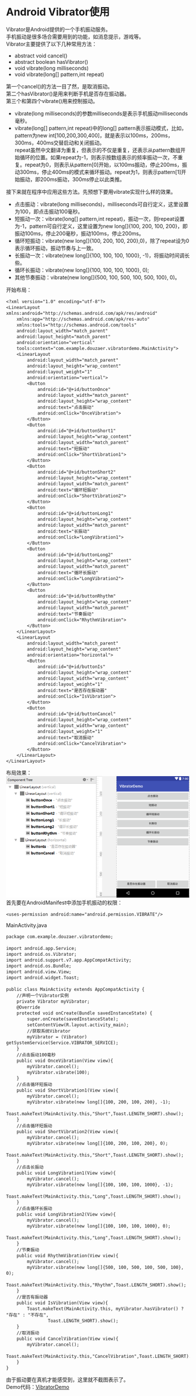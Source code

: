 # Android Vibrator使用
Vibrator是Android提供的一个手机振动服务。<br>
手机振动是很多场合需要用到的功能，如消息提示，游戏等。<br>
Vibrator主要提供了以下几种常用方法：<br>

 - abstract void cancel()
 - abstract boolean hasVibrator()
 - void vibrate(long milliseconds)
 - void vibrate(long[] pattern,int repeat)
 
第一个cancel()的方法一目了然，是取消振动。<br>
第二个hasVibrator()是用来判断手机是否存在振动器。<br>
第三个和第四个vibrate()用来控制振动。<br>

- vibrate(long milliseconds)的参数milliseconds是表示手机振动milliseconds毫秒。<br>
- vibrate(long[] pattern,int repeat)中的long[] pattern表示振动模式，比如，pattern为new int[100,200,300,400]，就是表示以100ms，200ms，300ms，400ms交替启动和关闭振动。<br>
repeat虽然中文翻译为重复，但表示的不仅是重复，还表示从pattern数组开始循环的位置。如果repeat为-1，则表示按数组表示的频率振动一次，不重复。repeat为0，则表示从pattern[0]开始，以100ms振动，停止200ms，振动300ms，停止400ms的模式来循环振动。repeat为1，则表示pattern[1]开始振动，即200ms振动，300ms停止以此类推。<br>

接下来就在程序中应用这些方法。先预想下要用vibrate实现什么样的效果。<br>

- 点击振动：vibrate(long milliseconds)，milliseconds可自行定义，这里设置为100，即点击振动100毫秒。
- 短振动一次：vibrate(long[] pattern,int repeat)，振动一次，则repeat设置为-1，pattern可自行定义，这里设置为new long[]{100, 200, 100, 200}，即振动100ms，停止200毫秒，振动100ms，停止200ms。
- 循环短振动：vibrate(new long[]{100, 200, 100, 200},0)，除了repeat设为0表示循环振动，振动节奏与上一致。
- 长振动一次：vibrate(new long[]{100, 100, 100, 1000}, -1)，将振动时间调长些。
- 循环长振动：vibrate(new long[]{100, 100, 100, 1000}, 0);
- 其他节奏振动：vibrate(new long[]{500, 100, 500, 100, 500, 100}, 0)。

开始布局：<br>
```
<?xml version="1.0" encoding="utf-8"?>
<LinearLayout xmlns:android="http://schemas.android.com/apk/res/android"
    xmlns:app="http://schemas.android.com/apk/res-auto"
    xmlns:tools="http://schemas.android.com/tools"
    android:layout_width="match_parent"
    android:layout_height="match_parent"
    android:orientation="vertical"
    tools:context="com.example.douzaer.vibratordemo.MainActivity">
    <LinearLayout
        android:layout_width="match_parent"
        android:layout_height="wrap_content"
        android:layout_weight="1"
        android:orientation="vertical">
        <Button
            android:id="@+id/buttonOnce"
            android:layout_width="match_parent"
            android:layout_height="wrap_content"
            android:text="点击振动"
            android:onClick="OnceVibration">
        </Button>
        <Button
            android:id="@+id/buttonShort1"
            android:layout_height="wrap_content"
            android:layout_width="match_parent"
            android:text="短振动"
            android:onClick="ShortVibration1">
        </Button>
        <Button
            android:id="@+id/buttonShort2"
            android:layout_height="wrap_content"
            android:layout_width="match_parent"
            android:text="循环短振动"
            android:onClick="ShortVibration2">
        </Button>
        <Button
            android:id="@+id/buttonLong1"
            android:layout_height="wrap_content"
            android:layout_width="match_parent"
            android:text="长振动"
            android:onClick="LongVibration1">
        </Button>
        <Button
            android:id="@+id/buttonLong2"
            android:layout_height="wrap_content"
            android:layout_width="match_parent"
            android:text="循环长振动"
            android:onClick="LongVibration2">
        </Button>
        <Button
            android:id="@+id/buttonRhythm"
            android:layout_height="wrap_content"
            android:layout_width="match_parent"
            android:text="节奏振动"
            android:onClick="RhythmVibration">
        </Button>
    </LinearLayout>
    <LinearLayout
        android:layout_width="match_parent"
        android:layout_height="wrap_content"
        android:orientation="horizontal">
        <Button
            android:id="@+id/buttonIs"
            android:layout_height="wrap_content"
            android:layout_width="wrap_content"
            android:layout_weight="1"
            android:text="是否存在振动器"
            android:onClick="IsVibration">
        </Button>
        <Button
            android:id="@+id/buttonCancel"
            android:layout_height="wrap_content"
            android:layout_width="wrap_content"
            android:layout_weight="1"
            android:text="取消振动"
            android:onClick="CancelVibration">
        </Button>
    </LinearLayout>
</LinearLayout>

```
布局效果：<br>
![layout](https://raw.githubusercontent.com/douerza/picture/master/VibratorDemo/layout.png)<br>
首先要在AndroidManifest中添加手机振动的权限：<br>
```
<uses-permission android:name="android.permission.VIBRATE"/>
```
MainActivity.java
```
package com.example.douzaer.vibratordemo;

import android.app.Service;
import android.os.Vibrator;
import android.support.v7.app.AppCompatActivity;
import android.os.Bundle;
import android.view.View;
import android.widget.Toast;

public class MainActivity extends AppCompatActivity {
    //声明一个Vibrator实例
    private Vibrator myVibrator;
    @Override
    protected void onCreate(Bundle savedInstanceState) {
        super.onCreate(savedInstanceState);
        setContentView(R.layout.activity_main);
        //获取系统Vibrator
        myVibrator = (Vibrator) getSystemService(Service.VIBRATOR_SERVICE);
    }
    //点击振动100毫秒
    public void OnceVibration(View view){
        myVibrator.cancel();
        myVibrator.vibrate(100);
    }
    //点击循环短振动
    public void ShortVibration1(View view){
        myVibrator.cancel();
        myVibrator.vibrate(new long[]{100, 200, 100, 200}, -1);
        Toast.makeText(MainActivity.this,"Short",Toast.LENGTH_SHORT).show();
    }
    //点击循环短振动
    public void ShortVibration2(View view){
        myVibrator.cancel();
        myVibrator.vibrate(new long[]{100, 200, 100, 200}, 0);
        Toast.makeText(MainActivity.this,"Short",Toast.LENGTH_SHORT).show();
    }
    //点击长振动
    public void LongVibration1(View view){
        myVibrator.cancel();
        myVibrator.vibrate(new long[]{100, 100, 100, 1000}, -1);
        Toast.makeText(MainActivity.this,"Long",Toast.LENGTH_SHORT).show();
    }
    //点击循环长振动
    public void LongVibration2(View view){
        myVibrator.cancel();
        myVibrator.vibrate(new long[]{100, 100, 100, 1000}, 0);
        Toast.makeText(MainActivity.this,"Long",Toast.LENGTH_SHORT).show();
    }
    //节奏振动
    public void RhythmVibration(View view){
        myVibrator.cancel();
        myVibrator.vibrate(new long[]{500, 100, 500, 100, 500, 100}, 0);
        Toast.makeText(MainActivity.this,"Rhythm",Toast.LENGTH_SHORT).show();
    }
    //是否有振动器
    public void IsVibration(View view){
        Toast.makeText(MainActivity.this, myVibrator.hasVibrator() ? "存在" : "不存在",
                Toast.LENGTH_SHORT).show();
    }
    //取消振动
    public void CancelVibration(View view){
        myVibrator.cancel();
        Toast.makeText(MainActivity.this,"CancelVibration",Toast.LENGTH_SHORT).show();
    }
}

```
由于振动要在真机才能感受到，这里就不截图表示了。<br>
Demo代码：[VibratorDemo](https://github.com/douerza/VibratorDemo)<br>
